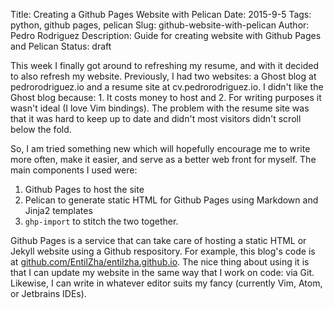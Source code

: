 Title: Creating a Github Pages Website with Pelican
Date: 2015-9-5
Tags: python, github pages, pelican
Slug: github-website-with-pelican
Author: Pedro Rodriguez
Description: Guide for creating website with Github Pages and Pelican
Status: draft

This week I finally got around to refreshing my resume, and with it decided to also refresh my website. Previously,
I had two websites: a Ghost blog at pedrorodriguez.io and a resume site at cv.pedrorodriguez.io. I didn't like the
Ghost blog because: 1. It costs money to host and 2. For writing purposes it wasn't ideal (I love Vim bindings).
The problem with the resume site was that it was hard to keep up to date and didn't most visitors didn't scroll below
the fold.

So, I am tried something new which will hopefully encourage me to write more often, make it easier, and serve as a
better web front for myself. The main components I used were:

1. Github Pages to host the site
2. Pelican to generate static HTML for Github Pages using Markdown and Jinja2 templates
3. `ghp-import` to stitch the two together.

Github Pages is a service that can take care of hosting a static HTML or Jekyll website using a Github respository. For
example, this blog's code is at [github.com/EntilZha/entilzha.github.io](https://github.com/EntilZha/entilzha.github.io).
The nice thing about using it is that I can update my website in the same way that I work on code: via Git. Likewise,
I can write in whatever editor suits my fancy (currently Vim, Atom, or Jetbrains IDEs).
